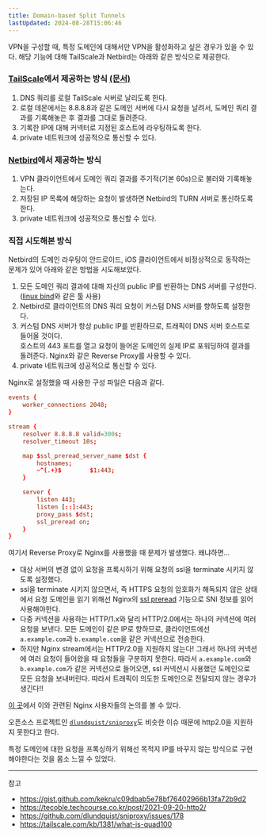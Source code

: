 ```yaml
---
title: Domain-based Split Tunnels
lastUpdated: 2024-08-28T15:06:46
---
```


VPN을 구성할 때, 특정 도메인에 대해서만 VPN을 활성화하고 싶은 경우가 있을 수 있다. 해당 기능에 대해 TailScale과 Netbird는 아래와 같은 방식으로 제공한다.

### [TailScale](https://tailscale.com/)에서 제공하는 방식 [(문서)](https://tailscale.com/kb/1342/how-app-connectors-work)

1. DNS 쿼리를 로컬 TailScale 서버로 날리도록 한다.
2. 로컬 데몬에서는 8.8.8.8과 같은 도메인 서버에 다시 요청을 날려서, 도메인 쿼리 결과를 기록해놓은 후 결과를 그대로 돌려준다.
3. 기록한 IP에 대해 커넥터로 지정된 호스트에 라우팅하도록 한다.
4. private 네트워크에 성공적으로 통신할 수 있다.

### [Netbird](https://github.com/netbirdio/netbird)에서 제공하는 방식

1. VPN 클라이언트에서 도메인 쿼리 결과를 주기적(기본 60s)으로 불러와 기록해놓는다.
2. 저장된 IP 목록에 해당하는 요청이 발생하면 Netbird의 TURN 서버로 통신하도록 한다.
3. private 네트워크에 성공적으로 통신할 수 있다.

### 직접 시도해본 방식

Netbird의 도메인 라우팅이 안드로이드, iOS 클라이언트에서 비정상적으로 동작하는 문제가 있어 아래와 같은 방법을 시도해보았다.

1. 모든 도메인 쿼리 결과에 대해 자신의 public IP를 반환하는 DNS 서버를 구성한다. ([linux bind](https://blog.rlaisqls.site/til/os/linux/network/bind%EB%A1%9Cdns%EC%84%9C%EB%B2%84%EC%A0%95%EC%9D%98%ED%95%98%EA%B8%B0/)와 같은 툴 사용)
2. Netbird로 클라이언트의 DNS 쿼리 요청이 커스텀 DNS 서버를 향하도록 설정한다.
3. 커스텀 DNS 서버가 항상 public IP를 반환하므로, 트래픽이 DNS 서버 호스트로 들어올 것이다.  
    호스트의 443 포트를 열고 요청이 들어온 도메인의 실제 IP로 포워딩하여 결과를 돌려준다. Nginx와 같은 Reverse Proxy를 사용할 수 있다.
4. private 네트워크에 성공적으로 통신할 수 있다.

Nginx로 설정했을 때 사용한 구성 파일은 다음과 같다.

```conf
events {
    worker_connections 2048;
}

stream {
    resolver 8.8.8.8 valid=300s;
    resolver_timeout 10s;

    map $ssl_preread_server_name $dst {
        hostnames;
        ~^(.+)$        $1:443;
    }

    server {
        listen 443;
        listen [::]:443;
        proxy_pass $dst;
        ssl_preread on;
    }
}
```

여기서 Reverse Proxy로 Nginx를 사용했을 때 문제가 발생했다. 왜냐하면...

- 대상 서버의 변경 없이 요청을 프록시하기 위해 요청의 ssl을 terminate 시키지 않도록 설정했다.
- ssl을 terminate 시키지 않으면서, 즉 HTTPS 요청의 암호화가 해독되지 않은 상태에서 요청 도메인을 읽기 위해선 Nginx의 [ssl preread](http://nginx.org/en/docs/stream/ngx_stream_ssl_preread_module.html) 기능으로 SNI 정보를 읽어 사용해야한다.
- 다중 커넥션을 사용하는 HTTP/1.x와 달리 HTTP/2.0에서는 하나의 커넥션에 여러 요청을 보낸다. 모든 도메인이 같은 IP로 향하므로, 클라이언트에선 `a.example.com`과 `b.example.com`을 같은 커넥션으로 전송한다.
- 하지만 Nginx stream에서는 HTTP/2.0을 지원하지 않는다! 그래서 하나의 커넥션에 여러 요청이 들어왔을 때 요청들을 구분하지 못한다. 따라서 `a.example.com`와 `b.example.com`가 같은 커넥션으로 들어오면, ssl 커넥션시 사용했던 도메인으로 모든 요청을 보내버린다. 따라서 트래픽이 의도한 도메인으로 전달되지 않는 경우가 생긴다!!

[이 곳](https://gist.github.com/kekru/c09dbab5e78bf76402966b13fa72b9d2)에서 이와 관련된 Nginx 사용자들의 논의를 볼 수 있다.

오픈소스 프로젝트인 [`dlundquist/sniproxy`](https://github.com/dlundquist/sniproxy/issues/178)도 비슷한 이슈 때문에 http2.0을 지원하지 못한다고 한다.

특정 도메인에 대한 요청을 프록싱하기 위해선 목적지 IP를 바꾸지 않는 방식으로 구현해야한다는 것을 몸소 느낄 수 있었다.

---
참고

- <https://gist.github.com/kekru/c09dbab5e78bf76402966b13fa72b9d2>
- <https://tecoble.techcourse.co.kr/post/2021-09-20-http2/>
- <https://github.com/dlundquist/sniproxy/issues/178>
- <https://tailscale.com/kb/1381/what-is-quad100>
